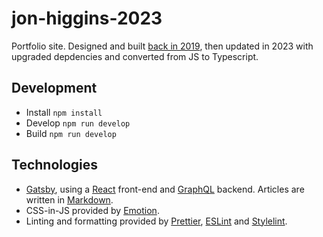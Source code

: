 # jon-higgins-2023

Portfolio site. Designed and built [back in 2019](https://github.com/jonjhiggins/jon-higgins-2019), then updated in 2023 with upgraded depdencies and converted from JS to Typescript.

## Development

- Install `npm install`
- Develop `npm run develop`
- Build `npm run develop`

## Technologies

- [Gatsby](https://www.gatsbyjs.org), using a [React](https://reactjs.org/) front-end and [GraphQL](https://graphql.org/) backend. Articles are written in [Markdown](https://daringfireball.net/projects/markdown/).
- CSS-in-JS provided by [Emotion](https://emotion.sh).
- Linting and formatting provided by [Prettier](https://prettier.io/), [ESLint](https://eslint.org/) and [Stylelint](https://github.com/stylelint/stylelint).
